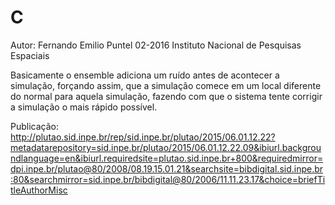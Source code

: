 # C
Autor: Fernando Emilio Puntel
02-2016
Instituto Nacional de Pesquisas Espaciais

Basicamente o ensemble adiciona um ruído antes de acontecer a simulação, forçando assim, que a simulação comece em um local diferente do normal para aquela simulação, fazendo com que o sistema tente corrigir a simulação o mais rápido possível.

Publicação: http://plutao.sid.inpe.br/rep/sid.inpe.br/plutao/2015/06.01.12.22?metadatarepository=sid.inpe.br/plutao/2015/06.01.12.22.09&ibiurl.backgroundlanguage=en&ibiurl.requiredsite=plutao.sid.inpe.br+800&requiredmirror=dpi.inpe.br/plutao@80/2008/08.19.15.01.21&searchsite=bibdigital.sid.inpe.br:80&searchmirror=sid.inpe.br/bibdigital@80/2006/11.11.23.17&choice=briefTitleAuthorMisc
